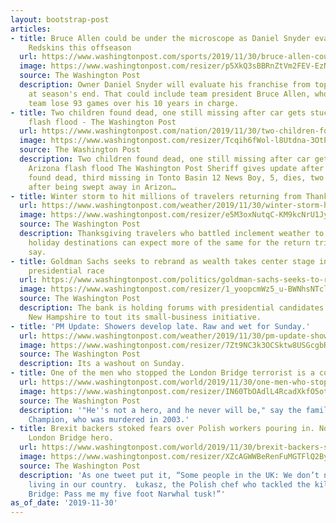 ```yaml
---
layout: bootstrap-post
articles:
- title: Bruce Allen could be under the microscope as Daniel Snyder evaluates the
    Redskins this offseason
  url: https://www.washingtonpost.com/sports/2019/11/30/bruce-allen-could-be-under-microscope-daniel-snyder-evaluates-redskins-this-offseason/
  image: https://www.washingtonpost.com/resizer/p5XkQ3sBBRnZtVm2FEV-EzNdsoY=/1440x0/smart/arc-anglerfish-washpost-prod-washpost.s3.amazonaws.com/public/EOHQKVAO4AI6VESMWNGQTO6JJA.jpg
  source: The Washington Post
  description: Owner Daniel Snyder will evaluate his franchise from top to bottom
    at season's end. That could include team president Bruce Allen, who has seen the
    team lose 93 games over his 10 years in charge.
- title: Two children found dead, one still missing after car gets stuck in Arizona
    flash flood - The Washington Post
  url: https://www.washingtonpost.com/nation/2019/11/30/two-children-found-dead-one-still-missing-after-car-stuck-floodwaters-arizona/
  image: https://www.washingtonpost.com/resizer/Tcqih6fWol-l8Utdna-3OtP8TOQ=/1440x0/smart/arc-anglerfish-washpost-prod-washpost.s3.amazonaws.com/public/PXEJYQVKEZFVXI7X6ULPJ7OXBI.jpg
  source: The Washington Post
  description: Two children found dead, one still missing after car gets stuck in
    Arizona flash flood The Washington Post Sheriff gives update after 2 children
    found dead, third missing in Tonto Basin 12 News Boy, 5, dies, two others missing
    after being swept away in Arizon…
- title: Winter storm to hit millions of travelers returning from Thanksgiving trips
  url: https://www.washingtonpost.com/weather/2019/11/30/winter-storm-hit-millions-travelers-returning-thanksgiving-trips/
  image: https://www.washingtonpost.com/resizer/e5M3oxNutqC-KM9kcNrU1JypBWI=/1484x0/d1i4t8bqe7zgj6.cloudfront.net/11-30-2019/t_46a1969e765d4772b29c9024a9a11f3b_name_20191130_Thanksgiving_weather_mash_up_still_1.jpg
  source: The Washington Post
  description: Thanksgiving travelers who battled inclement weather to reach their
    holiday destinations can expect more of the same for the return trip, experts
    say.
- title: Goldman Sachs seeks to rebrand as wealth takes center stage in the Democratic
    presidential race
  url: https://www.washingtonpost.com/politics/goldman-sachs-seeks-to-rebrand-as-wealth-takes-center-stage-in-the-democratic-presidential-race/2019/11/30/772275e4-0fb1-11ea-b0fc-62cc38411ebb_story.html
  image: https://www.washingtonpost.com/resizer/1_yoopcmWz5_u-BWNhsNTclMqLs=/1440x0/smart/arc-anglerfish-washpost-prod-washpost.s3.amazonaws.com/public/W6SLYVQRMEI6VHGXUG7MXSBPLY.jpg
  source: The Washington Post
  description: The bank is holding forums with presidential candidates in Iowa and
    New Hampshire to tout its small-business initiative.
- title: 'PM Update: Showers develop late. Raw and wet for Sunday.'
  url: https://www.washingtonpost.com/weather/2019/11/30/pm-update-showers-develop-late-raw-wet-sunday/
  image: https://www.washingtonpost.com/resizer/7Zt9NC3k3OCSktw8USGcgbR0zdg=/1484x0/arc-anglerfish-washpost-prod-washpost.s3.amazonaws.com/public/T255MO4E4NFFLCQWNVLGPY2LT4.jpg
  source: The Washington Post
  description: Its a washout on Sunday.
- title: One of the men who stopped the London Bridge terrorist is a convicted murderer
  url: https://www.washingtonpost.com/world/2019/11/30/one-men-who-stopped-london-bridge-terrorist-is-convicted-murderer/
  image: https://www.washingtonpost.com/resizer/IN60TbOAdlL4RcadXkfO5otFsO0=/1440x0/smart/arc-anglerfish-washpost-prod-washpost.s3.amazonaws.com/public/RMFUTZQS2YI6VESMWNGQTO6JJA.jpg
  source: The Washington Post
  description: '"He''s not a hero, and he never will be," say the family of Amanda
    Champion, who was murdered in 2003.'
- title: Brexit backers stoked fears over Polish workers pouring in. Now one is a
    London Bridge hero.
  url: https://www.washingtonpost.com/world/2019/11/30/brexit-backers-stoked-fears-over-polish-workers-pouring-now-one-is-london-bridge-hero/
  image: https://www.washingtonpost.com/resizer/XZcAGWWBeRenFuMGTFlQ2Byd0Tg=/1440x0/smart/arc-anglerfish-washpost-prod-washpost.s3.amazonaws.com/public/3ZCUJKQTPII6VESMWNGQTO6JJA.jpg
  source: The Washington Post
  description: 'As one tweet put it, “Some people in the UK: We don’t need foreigners
    living in our country.  Łukasz, the Polish chef who tackled the killer on London
    Bridge: Pass me my five foot Narwhal tusk!”'
as_of_date: '2019-11-30'
---
```


